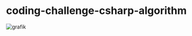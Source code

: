 # coding-challenge-csharp-algorithm

![grafik](https://github.com/edwardtanguay/coding-challenge-csharp-algorithm/assets/446574/efa2b290-1bbb-47b4-bf6a-b96351a4de61)
